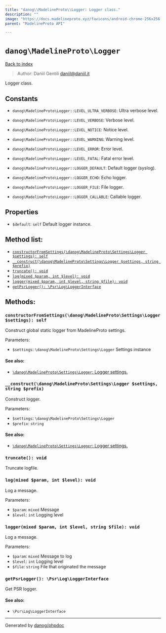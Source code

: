 ```yaml
---
title: "danog\\MadelineProto\\Logger: Logger class."
description: ""
image: "https://docs.madelineproto.xyz/favicons/android-chrome-256x256.png"
parent: "MadelineProto API"

---
```

# `danog\MadelineProto\Logger`
[Back to index](../../index.html)

> Author: Daniil Gentili <daniil@daniil.it>  
  

Logger class.  




## Constants
* `danog\MadelineProto\Logger::LEVEL_ULTRA_VERBOSE`: Ultra verbose level.

* `danog\MadelineProto\Logger::LEVEL_VERBOSE`: Verbose level.

* `danog\MadelineProto\Logger::LEVEL_NOTICE`: Notice level.

* `danog\MadelineProto\Logger::LEVEL_WARNING`: Warning level.

* `danog\MadelineProto\Logger::LEVEL_ERROR`: Error level.

* `danog\MadelineProto\Logger::LEVEL_FATAL`: Fatal error level.

* `danog\MadelineProto\Logger::LOGGER_DEFAULT`: Default logger (syslog).

* `danog\MadelineProto\Logger::LOGGER_ECHO`: Echo logger.

* `danog\MadelineProto\Logger::LOGGER_FILE`: File logger.

* `danog\MadelineProto\Logger::LOGGER_CALLABLE`: Callable logger.

## Properties
* `$default`: `self` Default logger instance.

## Method list:
* [`constructorFromSettings(\danog\MadelineProto\Settings\Logger $settings): self`](#constructorfromsettings-danog-madelineproto-settings-logger-settings-self)
* [`__construct(\danog\MadelineProto\Settings\Logger $settings, string $prefix)`](#__construct-danog-madelineproto-settings-logger-settings-string-prefix)
* [`truncate(): void`](#truncate-void)
* [`log(mixed $param, int $level): void`](#log-mixed-param-int-level-void)
* [`logger(mixed $param, int $level, string $file): void`](#logger-mixed-param-int-level-string-file-void)
* [`getPsrLogger(): \Psr\Log\LoggerInterface`](#getpsrlogger-psr-log-loggerinterface)

## Methods:
### `constructorFromSettings(\danog\MadelineProto\Settings\Logger $settings): self`

Construct global static logger from MadelineProto settings.


Parameters:

* `$settings`: `\danog\MadelineProto\Settings\Logger` Settings instance  


#### See also: 
* [`\danog\MadelineProto\Settings\Logger`: Logger settings.](../../danog/MadelineProto/Settings/Logger.html)




### `__construct(\danog\MadelineProto\Settings\Logger $settings, string $prefix)`

Construct logger.


Parameters:

* `$settings`: `\danog\MadelineProto\Settings\Logger`   
* `$prefix`: `string`   


#### See also: 
* [`\danog\MadelineProto\Settings\Logger`: Logger settings.](../../danog/MadelineProto/Settings/Logger.html)




### `truncate(): void`

Truncate logfile.



### `log(mixed $param, int $level): void`

Log a message.


Parameters:

* `$param`: `mixed` Message  
* `$level`: `int` Logging level  



### `logger(mixed $param, int $level, string $file): void`

Log a message.


Parameters:

* `$param`: `mixed` Message to log  
* `$level`: `int` Logging level  
* `$file`: `string` File that originated the message  



### `getPsrLogger(): \Psr\Log\LoggerInterface`

Get PSR logger.


#### See also: 
* `\Psr\Log\LoggerInterface`




---
Generated by [danog/phpdoc](https://phpdoc.daniil.it)
